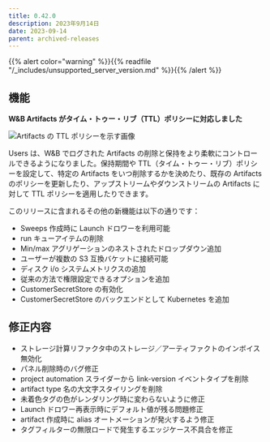 ```yaml
---
title: 0.42.0
description: 2023年9月14日
date: 2023-09-14
parent: archived-releases
---
```


{{% alert color="warning" %}}{{% readfile "/_includes/unsupported_server_version.md" %}}{{% /alert %}}

## 機能

**********W&B Artifacts がタイム・トゥー・リブ（TTL）ポリシーに対応しました**********

![Artifacts の TTL ポリシーを示す画像](https://github.com/wandb/server/assets/117778861/fcfe9484-5adb-4ace-8e88-9c9a344d94ef)

Users は、W&B でログされた Artifacts の削除と保持をより柔軟にコントロールできるようになりました。保持期間や TTL（タイム・トゥー・リブ）ポリシーを設定して、特定の Artifacts をいつ削除するかを決めたり、既存の Artifacts のポリシーを更新したり、アップストリームやダウンストリームの Artifacts に対して TTL ポリシーを適用したりできます。

このリリースに含まれるその他の新機能は以下の通りです：

- Sweeps 作成時に Launch ドロワーを利用可能
- run キューアイテムの削除
- Min/max アグリゲーションのネストされたドロップダウン追加
- ユーザーが複数の S3 互換バケットに接続可能
- ディスク i/o システムメトリクスの追加
- 従来の方法で権限設定できるオプションを追加
- CustomerSecretStore の有効化
- CustomerSecretStore のバックエンドとして Kubernetes を追加

## 修正内容
- ストレージ計算リファクタ中のストレージ／アーティファクトのインボイス無効化
- パネル削除時のバグ修正
- project automation スライダーから link-version イベントタイプを削除
- artifact type 名の大文字スタイリングを削除
- 未着色タグの色がレンダリング時に変わらないように修正
- Launch ドロワー再表示時にデフォルト値が残る問題修正
- artifact 作成時に alias オートメーションが発火するよう修正
- タグフィルターの無限ロードで発生するエッジケース不具合を修正